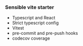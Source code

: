 ### Sensible vite starter

- Typescript and React
- Strict typescript config
- Vitest
- pre-commit and pre-push hooks
- codecov coverage
